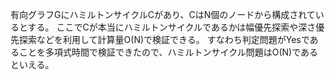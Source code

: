 有向グラフGにハミルトンサイクルCがあり、CはN個のノードから構成されているとする。
ここでCが本当にハミルトンサイクルであるかは幅優先探索や深さ優先探索などを利用して計算量O(N)で検証できる。
すなわち判定問題がYesであることを多項式時間で検証できたので、ハミルトンサイクル問題はO(N)であるといえる。